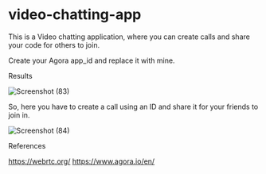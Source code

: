 # video-chatting-app
This is a Video chatting application, where you can create calls and share your code for others to join.

Create your Agora app_id and replace it with mine.

Results

![Screenshot (83)](https://github.com/SoumyaK2/video-chatting-app/assets/126533828/17c52fb9-1eef-4718-8576-b193c4849d68)


So, here you have to create a call using an ID and share it for your friends to join in.

![Screenshot (84)](https://github.com/SoumyaK2/video-chatting-app/assets/126533828/74b89d7f-9c9b-4b2f-a580-2703157bd7e6)


References

https://webrtc.org/
https://www.agora.io/en/
